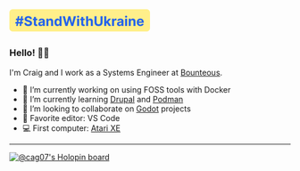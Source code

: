 [![Stand With Ukraine](https://raw.githubusercontent.com/vshymanskyy/StandWithUkraine/main/badges/StandWithUkraine.svg)](https://stand-with-ukraine.pp.ua)
---

### Hello! 👋🏻
I'm Craig and I work as a Systems Engineer at [Bounteous](https://bounteous.com/). 

- 🔭 I’m currently working on using FOSS tools with Docker
- 🌱 I’m currently learning [Drupal](https://github.com/drupal/drupal) and [Podman](https://github.com/containers/podman/)
- 👯 I’m looking to collaborate on [Godot](https://github.com/godotengine/godot) projects
- 📝 Favorite editor: VS Code
- 💻 First computer: [Atari XE](https://en.wikipedia.org/wiki/Atari_8-bit_family)


---
[![@cag07's Holopin board](https://holopin.io/api/user/board?user=cag07)](https://holopin.io/@cag07)

<!--
**CAG07/CAG07** is a ✨ _special_ ✨ repository because its `README.md` (this file) appears on your GitHub profile.

Here are some ideas to get you started:

- 🔭 I’m currently working on ...
- 🌱 I’m currently learning ...
- 👯 I’m looking to collaborate on ...
- 🤔 I’m looking for help with ...
- 💬 Ask me about ...
- 📫 How to reach me: ...
- 😄 Pronouns: ...
- ⚡ Fun fact: ...
-->

